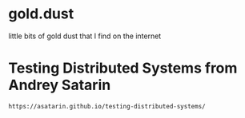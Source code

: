 # gold.dust
little bits of gold dust that I find on the internet

# Testing Distributed Systems from Andrey Satarin
`https://asatarin.github.io/testing-distributed-systems/`

